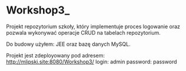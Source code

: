 # Workshop3_

Projekt repozytorium szkoły, który implementuje proces logowanie oraz pozwala wykonywać operacje CRUD na tabelach repozytorium.

Do budowy użyłem: JEE oraz bazę danych MySQL.

Projekt jest zdeployowany pod adresem: http://mlipski.site:8080/Workshop3/ 
login: admin
password: password
